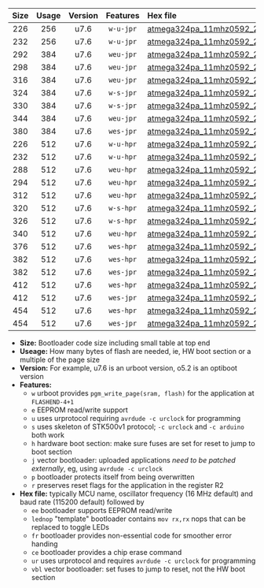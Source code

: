 |Size|Usage|Version|Features|Hex file|
|:-:|:-:|:-:|:-:|:--|
|226|256|u7.6|`w-u-jpr`|[atmega324pa_11mhz0592_230400bps_ur_vbl.hex](https://raw.githubusercontent.com/stefanrueger/urboot/main/atmega324pa_11mhz0592_230400bps_ur_vbl.hex)|
|232|256|u7.6|`w-u-jpr`|[atmega324pa_11mhz0592_230400bps_lednop_ur_vbl.hex](https://raw.githubusercontent.com/stefanrueger/urboot/main/atmega324pa_11mhz0592_230400bps_lednop_ur_vbl.hex)|
|292|384|u7.6|`weu-jpr`|[atmega324pa_11mhz0592_230400bps_ee_ur_vbl.hex](https://raw.githubusercontent.com/stefanrueger/urboot/main/atmega324pa_11mhz0592_230400bps_ee_ur_vbl.hex)|
|298|384|u7.6|`weu-jpr`|[atmega324pa_11mhz0592_230400bps_ee_lednop_ur_vbl.hex](https://raw.githubusercontent.com/stefanrueger/urboot/main/atmega324pa_11mhz0592_230400bps_ee_lednop_ur_vbl.hex)|
|316|384|u7.6|`weu-jpr`|[atmega324pa_11mhz0592_230400bps_ee_lednop_fr_ur_vbl.hex](https://raw.githubusercontent.com/stefanrueger/urboot/main/atmega324pa_11mhz0592_230400bps_ee_lednop_fr_ur_vbl.hex)|
|324|384|u7.6|`w-s-jpr`|[atmega324pa_11mhz0592_230400bps_vbl.hex](https://raw.githubusercontent.com/stefanrueger/urboot/main/atmega324pa_11mhz0592_230400bps_vbl.hex)|
|330|384|u7.6|`w-s-jpr`|[atmega324pa_11mhz0592_230400bps_lednop_vbl.hex](https://raw.githubusercontent.com/stefanrueger/urboot/main/atmega324pa_11mhz0592_230400bps_lednop_vbl.hex)|
|344|384|u7.6|`weu-jpr`|[atmega324pa_11mhz0592_230400bps_ee_lednop_fr_ce_ur_vbl.hex](https://raw.githubusercontent.com/stefanrueger/urboot/main/atmega324pa_11mhz0592_230400bps_ee_lednop_fr_ce_ur_vbl.hex)|
|380|384|u7.6|`wes-jpr`|[atmega324pa_11mhz0592_230400bps_ee_vbl.hex](https://raw.githubusercontent.com/stefanrueger/urboot/main/atmega324pa_11mhz0592_230400bps_ee_vbl.hex)|
|226|512|u7.6|`w-u-hpr`|[atmega324pa_11mhz0592_230400bps_ur.hex](https://raw.githubusercontent.com/stefanrueger/urboot/main/atmega324pa_11mhz0592_230400bps_ur.hex)|
|232|512|u7.6|`w-u-hpr`|[atmega324pa_11mhz0592_230400bps_lednop_ur.hex](https://raw.githubusercontent.com/stefanrueger/urboot/main/atmega324pa_11mhz0592_230400bps_lednop_ur.hex)|
|288|512|u7.6|`weu-hpr`|[atmega324pa_11mhz0592_230400bps_ee_ur.hex](https://raw.githubusercontent.com/stefanrueger/urboot/main/atmega324pa_11mhz0592_230400bps_ee_ur.hex)|
|294|512|u7.6|`weu-hpr`|[atmega324pa_11mhz0592_230400bps_ee_lednop_ur.hex](https://raw.githubusercontent.com/stefanrueger/urboot/main/atmega324pa_11mhz0592_230400bps_ee_lednop_ur.hex)|
|312|512|u7.6|`weu-hpr`|[atmega324pa_11mhz0592_230400bps_ee_lednop_fr_ur.hex](https://raw.githubusercontent.com/stefanrueger/urboot/main/atmega324pa_11mhz0592_230400bps_ee_lednop_fr_ur.hex)|
|320|512|u7.6|`w-s-hpr`|[atmega324pa_11mhz0592_230400bps.hex](https://raw.githubusercontent.com/stefanrueger/urboot/main/atmega324pa_11mhz0592_230400bps.hex)|
|326|512|u7.6|`w-s-hpr`|[atmega324pa_11mhz0592_230400bps_lednop.hex](https://raw.githubusercontent.com/stefanrueger/urboot/main/atmega324pa_11mhz0592_230400bps_lednop.hex)|
|340|512|u7.6|`weu-hpr`|[atmega324pa_11mhz0592_230400bps_ee_lednop_fr_ce_ur.hex](https://raw.githubusercontent.com/stefanrueger/urboot/main/atmega324pa_11mhz0592_230400bps_ee_lednop_fr_ce_ur.hex)|
|376|512|u7.6|`wes-hpr`|[atmega324pa_11mhz0592_230400bps_ee.hex](https://raw.githubusercontent.com/stefanrueger/urboot/main/atmega324pa_11mhz0592_230400bps_ee.hex)|
|382|512|u7.6|`wes-hpr`|[atmega324pa_11mhz0592_230400bps_ee_lednop.hex](https://raw.githubusercontent.com/stefanrueger/urboot/main/atmega324pa_11mhz0592_230400bps_ee_lednop.hex)|
|382|512|u7.6|`wes-jpr`|[atmega324pa_11mhz0592_230400bps_ee_lednop_vbl.hex](https://raw.githubusercontent.com/stefanrueger/urboot/main/atmega324pa_11mhz0592_230400bps_ee_lednop_vbl.hex)|
|412|512|u7.6|`wes-hpr`|[atmega324pa_11mhz0592_230400bps_ee_lednop_fr.hex](https://raw.githubusercontent.com/stefanrueger/urboot/main/atmega324pa_11mhz0592_230400bps_ee_lednop_fr.hex)|
|412|512|u7.6|`wes-jpr`|[atmega324pa_11mhz0592_230400bps_ee_lednop_fr_vbl.hex](https://raw.githubusercontent.com/stefanrueger/urboot/main/atmega324pa_11mhz0592_230400bps_ee_lednop_fr_vbl.hex)|
|454|512|u7.6|`wes-hpr`|[atmega324pa_11mhz0592_230400bps_ee_lednop_fr_ce.hex](https://raw.githubusercontent.com/stefanrueger/urboot/main/atmega324pa_11mhz0592_230400bps_ee_lednop_fr_ce.hex)|
|454|512|u7.6|`wes-jpr`|[atmega324pa_11mhz0592_230400bps_ee_lednop_fr_ce_vbl.hex](https://raw.githubusercontent.com/stefanrueger/urboot/main/atmega324pa_11mhz0592_230400bps_ee_lednop_fr_ce_vbl.hex)|

- **Size:** Bootloader code size including small table at top end
- **Useage:** How many bytes of flash are needed, ie, HW boot section or a multiple of the page size
- **Version:** For example, u7.6 is an urboot version, o5.2 is an optiboot version
- **Features:**
  + `w` urboot provides `pgm_write_page(sram, flash)` for the application at `FLASHEND-4+1`
  + `e` EEPROM read/write support
  + `u` uses urprotocol requiring `avrdude -c urclock` for programming
  + `s` uses skeleton of STK500v1 protocol; `-c urclock` and `-c arduino` both work
  + `h` hardware boot section: make sure fuses are set for reset to jump to boot section
  + `j` vector bootloader: uploaded applications *need to be patched externally*, eg, using `avrdude -c urclock`
  + `p` bootloader protects itself from being overwritten
  + `r` preserves reset flags for the application in the register R2
- **Hex file:** typically MCU name, oscillator frequency (16 MHz default) and baud rate (115200 default) followed by
  + `ee` bootloader supports EEPROM read/write
  + `lednop` "template" bootloader contains `mov rx,rx` nops that can be replaced to toggle LEDs
  + `fr` bootloader provides non-essential code for smoother error handing
  + `ce` bootloader provides a chip erase command
  + `ur` uses urprotocol and requires `avrdude -c urclock` for programming
  + `vbl` vector bootloader: set fuses to jump to reset, not the HW boot section

